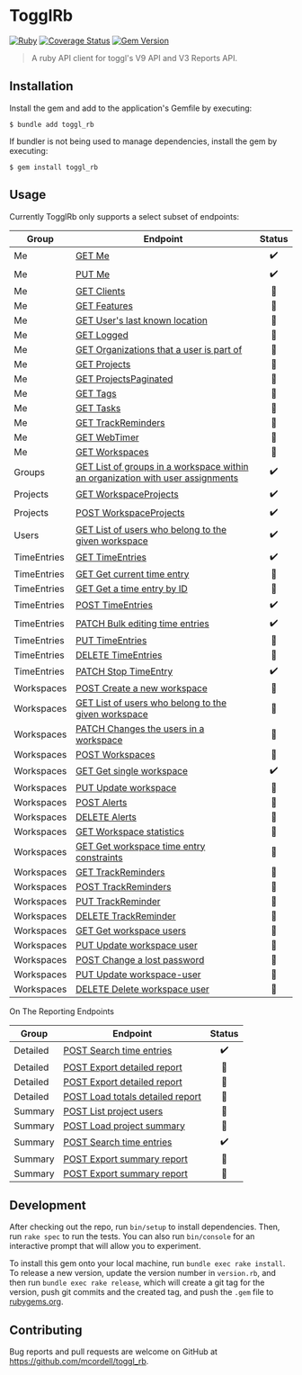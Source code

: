 # TogglRb

[![Ruby](https://github.com/mcordell/toggl_rb/actions/workflows/ruby.yml/badge.svg)](https://github.com/mcordell/toggl_rb/actions/workflows/ruby.yml)
[![Coverage Status](https://coveralls.io/repos/github/mcordell/toggl_rb/badge.svg)](https://coveralls.io/github/mcordell/toggl_rb)
[![Gem Version](https://badge.fury.io/rb/toggl_rb.svg)](https://badge.fury.io/rb/toggl_rb.svg)

> A ruby API client for toggl's V9 API and V3 Reports API.

## Installation

Install the gem and add to the application's Gemfile by executing:

    $ bundle add toggl_rb

If bundler is not being used to manage dependencies, install the gem by executing:

    $ gem install toggl_rb

## Usage

Currently TogglRb only supports a select subset of endpoints:

| Group       | Endpoint                                                                                                                           | Status |
| ----------- | ---------------------------------------------------------------------------------------------------------------------------------- | :----: |
| Me          | [GET Me](https://engineering.toggl.com/docs/api/me/index.html#get-me)                                                              |   ✔️   |
| Me          | [PUT Me](https://engineering.toggl.com/docs/api/me/index.html#put-me)                                                              |   ✔️   |
| Me          | [GET Clients](https://engineering.toggl.com/docs/api/me/index.html#get-clients)                                                    |   🔲   |
| Me          | [GET Features](https://engineering.toggl.com/docs/api/me/index.html#get-features)                                                  |   🔲   |
| Me          | [GET User's last known location](https://engineering.toggl.com/docs/api/me/index.html#get-users-last-known-location)               |   🔲   |
| Me          | [GET Logged](https://engineering.toggl.com/docs/api/me/index.html#get-logged)                                                      |   🔲   |
| Me          | [GET Organizations that a user is part of][org-user-is-apart-of]                                                                   |   🔲   |
| Me          | [GET Projects](https://engineering.toggl.com/docs/api/me/index.html#get-projects)                                                  |   🔲   |
| Me          | [GET ProjectsPaginated](https://engineering.toggl.com/docs/api/me/index.html#get-projectspaginated)                                |   🔲   |
| Me          | [GET Tags](https://engineering.toggl.com/docs/api/me/index.html#get-tags)                                                          |   🔲   |
| Me          | [GET Tasks](https://engineering.toggl.com/docs/api/me/index.html#get-tasks)                                                        |   🔲   |
| Me          | [GET TrackReminders](https://engineering.toggl.com/docs/api/me/index.html#get-trackreminders)                                      |   🔲   |
| Me          | [GET WebTimer](https://engineering.toggl.com/docs/api/me/index.html#get-webtimer)                                                  |   🔲   |
| Me          | [GET Workspaces](https://engineering.toggl.com/docs/api/me/index.html#get-workspaces)                                              |   🔲   |
| Groups      | [GET List of groups in a workspace within an organization with user assignments][group-doc]                                        |   ✔️   |
| Projects    | [GET WorkspaceProjects](https://engineering.toggl.com/docs/api/projects#get-workspaceprojects)                                     |   ✔️   |
| Projects    | [POST WorkspaceProjects](https://engineering.toggl.com/docs/api/projects#post-workspaceprojects)                                   |   ✔️   |
| Users       | [GET List of users who belong to the given workspace](workspace-users-doc)                                                         |   ✔️   |
| TimeEntries | [GET TimeEntries](https://engineering.toggl.com/docs/api/time_entries#get-timeentries)                                             |   ✔️   |
| TimeEntries | [GET Get current time entry](https://engineering.toggl.com/docs/api/time_entries#get-get-current-time-entry)                       |   🔲   |
| TimeEntries | [GET Get a time entry by ID](https://engineering.toggl.com/docs/api/time_entries#get-get-a-time-entry-by-id)                       |   🔲   |
| TimeEntries | [POST TimeEntries](https://engineering.toggl.com/docs/api/time_entries#post-timeentries)                                           |   ✔️   |
| TimeEntries | [PATCH Bulk editing time entries](https://engineering.toggl.com/docs/api/time_entries#patch-bulk-editing-time-entries)             |   ✔️   |
| TimeEntries | [PUT TimeEntries](https://engineering.toggl.com/docs/api/time_entries#put-timeentries)                                             |   🔲   |
| TimeEntries | [DELETE TimeEntries](https://engineering.toggl.com/docs/api/time_entries#delete-timeentries)                                       |   🔲   |
| TimeEntries | [PATCH Stop TimeEntry](https://engineering.toggl.com/docs/api/time_entries#patch-stop-timeentry)                                   |   ✔️   |
| Workspaces  | [POST Create a new workspace](https://engineering.toggl.com/docs/api/workspaces#post-create-a-new-workspace)                       |   🔲   |
| Workspaces  | [GET List of users who belong to the given workspace][list-users]                                                                  |   🔲   |
| Workspaces  | [PATCH Changes the users in a workspace](https://engineering.toggl.com/docs/api/workspaces#patch-changes-the-users-in-a-workspace) |   🔲   |
| Workspaces  | [POST Workspaces](https://engineering.toggl.com/docs/api/workspaces#post-workspaces)                                               |   🔲   |
| Workspaces  | [GET Get single workspace](https://engineering.toggl.com/docs/api/workspaces#get-get-single-workspace)                             |   ✔️   |
| Workspaces  | [PUT Update workspace](https://engineering.toggl.com/docs/api/workspaces#put-update-workspace)                                     |   🔲   |
| Workspaces  | [POST Alerts](https://engineering.toggl.com/docs/api/workspaces#post-alerts)                                                       |   🔲   |
| Workspaces  | [DELETE Alerts](https://engineering.toggl.com/docs/api/workspaces#delete-alerts)                                                   |   🔲   |
| Workspaces  | [GET Workspace statistics](https://engineering.toggl.com/docs/api/workspaces#get-workspace-statistics)                             |   🔲   |
| Workspaces  | [GET Get workspace time entry constraints][time-constraints]                                                                       |   🔲   |
| Workspaces  | [GET TrackReminders](https://engineering.toggl.com/docs/api/workspaces#get-trackreminders)                                         |   🔲   |
| Workspaces  | [POST TrackReminders](https://engineering.toggl.com/docs/api/workspaces#post-trackreminders)                                       |   🔲   |
| Workspaces  | [PUT TrackReminder](https://engineering.toggl.com/docs/api/workspaces#put-trackreminder)                                           |   🔲   |
| Workspaces  | [DELETE TrackReminder](https://engineering.toggl.com/docs/api/workspaces#delete-trackreminder)                                     |   🔲   |
| Workspaces  | [GET Get workspace users](https://engineering.toggl.com/docs/api/workspaces#get-get-workspace-users)                               |   🔲   |
| Workspaces  | [PUT Update workspace user](https://engineering.toggl.com/docs/api/workspaces#put-update-workspace-user)                           |   🔲   |
| Workspaces  | [POST Change a lost password](https://engineering.toggl.com/docs/api/workspaces#post-change-a-lost-password)                       |   🔲   |
| Workspaces  | [PUT Update workspace-user](https://engineering.toggl.com/docs/api/workspaces#put-update-workspace-user-1)                         |   🔲   |
| Workspaces  | [DELETE Delete workspace user](https://engineering.toggl.com/docs/api/workspaces#delete-delete-workspace-user)                     |   🔲   |

On The Reporting Endpoints

| Group    | Endpoint                                                                                                                         | Status |
| -------- | -------------------------------------------------------------------------------------------------------------------------------- | :----: |
| Detailed | [POST Search time entries](https://engineering.toggl.com/docs/reports/detailed_reports#post-search-time-entries)                 |   ✔️   |
| Detailed | [POST Export detailed report](https://engineering.toggl.com/docs/reports/detailed_reports#post-export-detailed-report)           |   🔲   |
| Detailed | [POST Export detailed report](https://engineering.toggl.com/docs/reports/detailed_reports#post-export-detailed-report-1)         |   🔲   |
| Detailed | [POST Load totals detailed report](https://engineering.toggl.com/docs/reports/detailed_reports#post-load-totals-detailed-report) |   🔲   |
| Summary  | [POST List project users](https://engineering.toggl.com/docs/reports/summary_reports#post-list-project-users)                    |   🔲   |
| Summary  | [POST Load project summary](https://engineering.toggl.com/docs/reports/summary_reports#post-load-project-summary)                |   🔲   |
| Summary  | [POST Search time entries](https://engineering.toggl.com/docs/reports/summary_reports#post-search-time-entries)                  |   ✔️   |
| Summary  | [POST Export summary report](https://engineering.toggl.com/docs/reports/summary_reports#post-export-summary-report)              |   🔲   |
| Summary  | [POST Export summary report](https://engineering.toggl.com/docs/reports/summary_reports#post-export-summary-report-1)            |   🔲   |

## Development

After checking out the repo, run `bin/setup` to install dependencies. Then, run `rake spec` to run the tests. You can also run `bin/console` for an interactive prompt that will allow you to experiment.

To install this gem onto your local machine, run `bundle exec rake install`. To release a new version, update the version number in `version.rb`, and then run `bundle exec rake release`, which will create a git tag for the version, push git commits and the created tag, and push the `.gem` file to [rubygems.org](https://rubygems.org).

## Contributing

Bug reports and pull requests are welcome on GitHub at https://github.com/mcordell/toggl_rb.

[group-doc]: https://engineering.toggl.com/docs/api/groups#get-list-of-groups-in-a-workspace-within-an-organization-with-user-assignments
[workspace-users-doc]: https://engineering.toggl.com/docs/api/workspaces#get-list-of-users-who-belong-to-the-given-workspace
[list-users]: https://engineering.toggl.com/docs/api/workspaces#get-list-of-users-who-belong-to-the-given-workspace
[time-constraints]: https://engineering.toggl.com/docs/api/workspaces#get-get-workspace-time-entry-constraints
[org-user-is-apart-of]: https://engineering.toggl.com/docs/api/me/index.html#get-organizations-that-a-user-is-part-of
